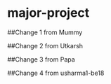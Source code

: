 # major-project

##Change 1 from Mummy

##Change 2 from Utkarsh

##Change 3 from Papa

##Change 4 from usharma1-be18
